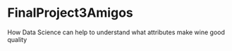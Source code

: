 # FinalProject3Amigos
How Data Science can help to understand what attributes make wine good quality
